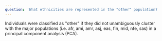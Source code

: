 ```yaml
---
question: 'What ethnicities are represented in the "other" population?'
---
```


Individuals were classified as "other" if they did not unambiguously cluster with the major populations (i.e. afr, ami, amr, asj, eas, fin, mid, nfe, sas) in a principal component analysis (PCA).
